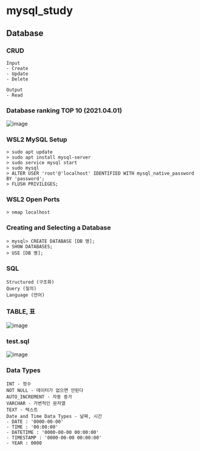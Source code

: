# mysql_study

## Database

### CRUD

    Input
    - Create
    - Update
    - Delete

    Output
    - Read

### Database ranking TOP 10 (2021.04.01)

![image](https://user-images.githubusercontent.com/66219179/113276733-18898d80-931b-11eb-943e-717d92080f68.png)

### WSL2 MySQL Setup

    > sudo apt update
    > sudo apt install mysql-server
    > sudo service mysql start
    > sudo mysql
    > ALTER USER 'root'@'localhost' IDENTIFIED WITH mysql_native_password BY 'password';
    > FLUSH PRIVILEGES;

### WSL2 Open Ports

    > nmap localhost

### Creating and Selecting a Database

    > mysql> CREATE DATABASE [DB 명];
    > SHOW DATABASES;
    > USE [DB 명];

### SQL

    Structured (구조화)
    Query (질의)
    Language (언어)

### TABLE, 표

![image](https://user-images.githubusercontent.com/66219179/113300139-9ad47a80-9338-11eb-9cf4-f575ff9a6efb.png)

### test.sql

![image](https://user-images.githubusercontent.com/66219179/113303865-75e20680-933c-11eb-979e-bd6504014e04.png)

### Data Types

    INT - 정수
    NOT NULL - 데이터가 없으면 안된다
    AUTO_INCREMENT - 자동 증가
    VARCHAR - 가변적인 문자열
    TEXT - 텍스트
    Date and Time Data Types - 날짜, 시간
    - DATE : '0000-00-00'
    - TIME : '00:00:00'
    - DATETIME : '0000-00-00 00:00:00'
    - TIMESTAMP : '0000-00-00 00:00:00'
    - YEAR : 0000
